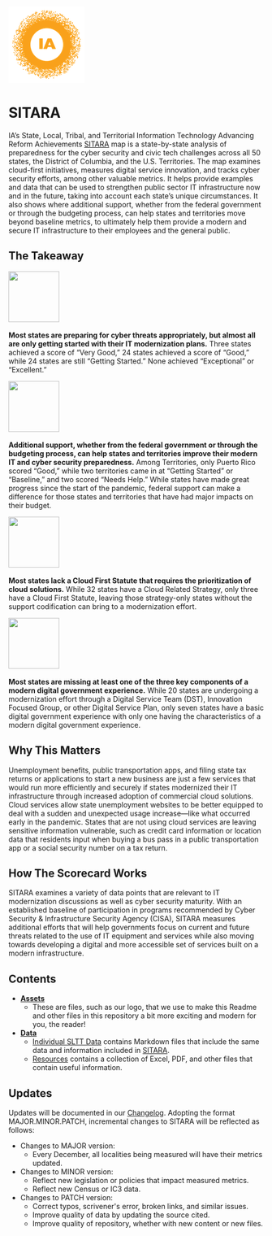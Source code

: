 ![image](https://github.com/internetassociation/SITARA/blob/main/Assets/IA_Mark.png)

# SITARA

IA’s State, Local, Tribal, and Territorial Information Technology Advancing Reform Achievements [SITARA](https://internetassociation.org/sitara) map is a state-by-state analysis of preparedness for the cyber security and civic tech challenges across all 50 states, the District of Columbia, and the U.S. Territories. The map examines cloud-first initiatives, measures digital service innovation, and tracks cyber security efforts, among other valuable metrics. It helps provide examples and data that can be used to strengthen public sector IT infrastructure now and in the future, taking into account each state’s unique circumstances. It also shows where additional support, whether from the federal government or through the budgeting process, can help states and territories move beyond baseline metrics, to ultimately help them provide a modern and secure IT infrastructure to their employees and the general public.

## The Takeaway

<img src="https://internetassociation.org/wp-content/uploads/2020/12/sitara-cyber-threat.svg" width="100" height="100" />

**Most states are preparing for cyber threats appropriately, but almost all are only getting started with their IT modernization plans.** Three states achieved a score of “Very Good,” 24 states achieved a score of “Good,” while 24 states are still “Getting Started.” None achieved “Exceptional” or “Excellent.”

<img src="https://internetassociation.org/wp-content/uploads/2020/12/sitara-fedgov.svg" width="100" height="100" />

**Additional support, whether from the federal government or through the budgeting process, can help states and territories improve their modern IT and cyber security preparedness.** Among Territories, only Puerto Rico scored “Good,” while two territories came in at “Getting Started” or “Baseline,” and two scored “Needs Help.” While states have made great progress since the start of the pandemic, federal support can make a difference for those states and territories that have had major impacts on their budget.

<img src="https://internetassociation.org/wp-content/uploads/2020/12/sitara-cloud-first.svg" width="100" height="100" />

**Most states lack a Cloud First Statute that requires the prioritization of cloud solutions.** While 32 states have a Cloud Related Strategy, only three have a Cloud First Statute, leaving those strategy-only states without the support codification can bring to a modernization effort.

<img src="https://internetassociation.org/wp-content/uploads/2020/12/sitara-cloud-modern-gov.svg" width="100" height="100" />

**Most states are missing at least one of the three key components of a modern digital government experience.** While 20 states are undergoing a modernization effort through a Digital Service Team (DST), Innovation Focused Group, or other Digital Service Plan, only seven states have a basic digital government experience with only one having the characteristics of a modern digital government experience.

## Why This Matters
Unemployment benefits, public transportation apps, and filing state tax returns or applications to start a new business are just a few services that would run more efficiently and securely if states modernized their IT infrastructure through increased adoption of commercial cloud solutions. Cloud services allow state unemployment websites to be better equipped to deal with a sudden and unexpected usage increase—like what occurred early in the pandemic. States that are not using cloud services are leaving sensitive information vulnerable, such as credit card information or location data that residents input when buying a bus pass in a public transportation app or a social security number on a tax return.

## How The Scorecard Works
SITARA examines a variety of data points that are relevant to IT modernization discussions as well as cyber security maturity. With an established baseline of participation in programs recommended by Cyber Security & Infrastructure Security Agency (CISA), SITARA measures additional efforts that will help governments focus on current and future threats related to the use of IT equipment and services while also moving towards developing a digital and more accessible set of services built on a modern infrastructure.

## Contents

- **[Assets](https://github.com/internetassociation/SITARA/tree/main/Assets)**
   - These are files, such as our logo, that we use to make this Readme and other files in this repository a bit more exciting and modern for you, the reader!
- **[Data](https://github.com/internetassociation/SITARA/tree/main/Data)**
   - [Individual SLTT Data](https://github.com/internetassociation/SITARA/blob/main/Data/Individual-SLTT-Data/) contains Markdown files that include the same data and information included in [SITARA](https://internetassociation.org/sitara).
   - [Resources](https://github.com/internetassociation/SITARA/blob/main/Data/Resources/) contains a collection of Excel, PDF, and other files that contain useful information.


## Updates
Updates will be documented in our [Changelog](CHANGELOG.md). Adopting the format MAJOR.MINOR.PATCH, incremental changes to SITARA will be reflected as follows:

- Changes to MAJOR version:
   - Every December, all localities being measured will have their metrics updated.
- Changes to MINOR version:
   - Reflect new legislation or policies that impact measured metrics.
   - Reflect new Census or IC3 data.
- Changes to PATCH version:
   - Correct typos, scrivener's error, broken links, and similar issues.
   - Improve quality of data by updating the source cited.
   - Improve quality of repository, whether with new content or new files.